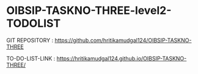 # OIBSIP-TASKNO-THREE-level2-TODOLIST
GIT REPOSITORY : https://github.com/hritikamudgal124/OIBSIP-TASKNO-THREE

TO-DO-LIST-LINK : https://hritikamudgal124.github.io/OIBSIP-TASKNO-THREE/ 
